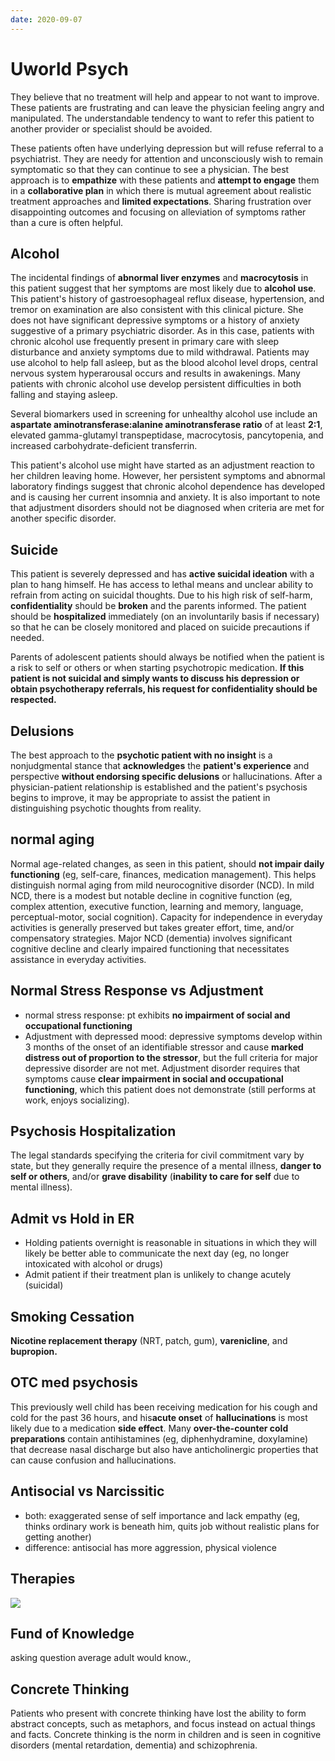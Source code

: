 ```yaml
---
date: 2020-09-07
---
```


# Uworld Psych

<!-- help rejecters are, management.. -->

They believe that no treatment will help and appear to not want to improve.  These patients are frustrating and can leave the physician feeling angry and manipulated.  The understandable tendency to want to refer this patient to another provider or specialist should be avoided.

These patients often have underlying depression but will refuse referral to a psychiatrist.  They are needy for attention and unconsciously wish to remain symptomatic so that they can continue to see a physician.  The best approach is to **empathize** with these patients and **attempt to engage** them in a **collaborative plan** in which there is mutual agreement about realistic treatment approaches and **limited expectations**.  Sharing frustration over disappointing outcomes and focusing on alleviation of symptoms rather than a cure is often helpful.

## Alcohol

<!-- A 55-year-old woman comes to the office due to insomnia and fatigue that began a year ago after her youngest child left for college.  The patient used to sleep 7-8 hours without difficulty.  Over the past year, she started drinking wine before bedtime to relax.  She then wakes up around 3:00 AM.  The patient's symptoms have become progressively worse, and she now lies in bed awake for several hours in the middle of the night, thinking and worrying about her children.  She reports mild difficulty with concentration and no change in appetite.  The patient experiences occasional brief sadness due to missing her children.  She does not consider herself a generally anxious person.  She has a history of hypothyroidism treated with levothyroxine and gastroesophageal reflux disease diagnosed 3 months ago and treated with ranitidine.  Temperature is 37.2 C (99 F), blood pressure is 140/90 mm Hg, pulse is 90/min, and respirations are 12/min.  Physical examination shows a mild tremor but no other abnormalities.  Laboratory results show increased AST.. -->

The incidental findings of **abnormal liver enzymes** and **macrocytosis** in this patient suggest that her symptoms are most likely due to **alcohol use**.  This patient's history of gastroesophageal reflux disease, hypertension, and tremor on examination are also consistent with this clinical picture.  She does not have significant depressive symptoms or a history of anxiety suggestive of a primary psychiatric disorder.  As in this case, patients with chronic alcohol use frequently present in primary care with sleep disturbance and anxiety symptoms due to mild withdrawal.  Patients may use alcohol to help fall asleep, but as the blood alcohol level drops, central nervous system hyperarousal occurs and results in awakenings.  Many patients with chronic alcohol use develop persistent difficulties in both falling and staying asleep.

Several biomarkers used in screening for unhealthy alcohol use include an **aspartate aminotransferase:alanine aminotransferase ratio** of at least **2:1**, elevated gamma-glutamyl transpeptidase, macrocytosis, pancytopenia, and increased carbohydrate-deficient transferrin.

This patient's alcohol use might have started as an adjustment reaction to her children leaving home.  However, her persistent symptoms and abnormal laboratory findings suggest that chronic alcohol dependence has developed and is causing her current insomnia and anxiety.  It is also important to note that adjustment disorders should not be diagnosed when criteria are met for another specific disorder.

## Suicide

<!--  He is seriously considering hanging himself with rope his father keeps in the garage.  He has not spoken to anyone else about his suicidal thoughts and does not know if he will act on them.. -->

This patient is severely depressed and has **active suicidal ideation** with a plan to hang himself.  He has access to lethal means and unclear ability to refrain from acting on suicidal thoughts.  Due to his high risk of self-harm, **confidentiality** should be **broken** and the parents informed.  The patient should be **hospitalized** immediately (on an involuntarily basis if necessary) so that he can be closely monitored and placed on suicide precautions if needed.

Parents of adolescent patients should always be notified when the patient is a risk to self or others or when starting psychotropic medication.  **If this patient is not suicidal and simply wants to discuss his depression or obtain psychotherapy referrals, his request for confidentiality should be respected.**

## Delusions

<!-- psychotic patient delusions physician response.. -->

The best approach to the **psychotic patient with no insight** is a nonjudgmental stance that **acknowledges** the **patient's experience** and perspective **without endorsing specific delusions** or hallucinations.  After a physician-patient relationship is established and the patient's psychosis begins to improve, it may be appropriate to assist the patient in distinguishing psychotic thoughts from reality.

## normal aging

<!-- normal aging vs mild neurocognitive disorder.. -->

Normal age-related changes, as seen in this patient, should **not impair daily functioning** (eg, self-care, finances, medication management).  This helps distinguish normal aging from mild neurocognitive disorder (NCD).  In mild NCD, there is a modest but notable decline in cognitive function (eg, complex attention, executive function, learning and memory, language, perceptual-motor, social cognition).  Capacity for independence in everyday activities is generally preserved but takes greater effort, time, and/or compensatory strategies.  Major NCD (dementia) involves significant cognitive decline and clearly impaired functioning that necessitates assistance in everyday activities.

## Normal Stress Response vs Adjustment

<!-- normal stress response vs adjustment disorder with depressed mood.. -->

- normal stress response: pt exhibits **no impairment of social and occupational functioning**
- Adjustment with depressed mood: depressive symptoms develop within 3 months of the onset of an identifiable stressor and cause **marked distress out of proportion to the stressor**, but the full criteria for major depressive disorder are not met.  Adjustment disorder requires that symptoms cause **clear impairment in social and occupational functioning**, which this patient does not demonstrate (still performs at work, enjoys socializing).

## Psychosis Hospitalization

<!-- when to hospitalize psychotic patient.. -->

The legal standards specifying the criteria for civil commitment vary by state, but they generally require the presence of a mental illness, **danger to self or others**, and/or **grave disability** (**inability to care for self** due to mental illness).

## Admit vs Hold in ER

<!-- admit patient vs hold patient in ER.. -->

- Holding patients overnight is reasonable in situations in which they will likely be better able to communicate the next day (eg, no longer intoxicated with alcohol or drugs)
- Admit patient if their treatment plan is unlikely to change acutely (suicidal)

## Smoking Cessation

<!-- smoking cessation 3 FDA approved 1st line therapies.. -->

**Nicotine replacement therapy** (NRT, patch, gum), **varenicline**, and **bupropion.**

## OTC med psychosis

<!-- A 4-year-old boy is brought to the emergency department by his parents due to fever, runny nose, cough, and unusual behavior. Parents gave him OTC cold medicine.. -->

This previously well child has been receiving medication for his cough and cold for the past 36 hours, and his**acute onset** of **hallucinations** is most likely due to a medication **side effect**.  Many **over-the-counter cold preparations** contain antihistamines (eg, diphenhydramine, doxylamine) that decrease nasal discharge but also have anticholinergic properties that can cause confusion and hallucinations.

## Antisocial vs Narcissitic

<!-- antisocial vs narcissistic personality similary/differences.. -->

- both:  exaggerated sense of self importance and lack empathy  (eg, thinks ordinary work is beneath him, quits job without realistic plans for getting another)
- difference: antisocial has more aggression, physical violence

## Therapies

![](https://photos.thisispiggy.com/file/wikiFiles/L16100.jpg)

## Fund of Knowledge

<!-- fund of knowledge is -->

asking question average adult would know.,

## Concrete Thinking

<!-- concrete thinking is.. -->

Patients who present with concrete thinking have lost the ability to form abstract concepts, such as metaphors, and focus instead on actual things and facts. Concrete thinking is the norm in children and is seen in cognitive disorders (mental retardation, dementia) and schizophrenia.
